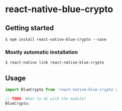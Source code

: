# react-native-blue-crypto

## Getting started

`$ npm install react-native-blue-crypto --save`

### Mostly automatic installation

`$ react-native link react-native-blue-crypto`

## Usage
```javascript
import BlueCrypto from 'react-native-blue-crypto';

// TODO: What to do with the module?
BlueCrypto;
```
